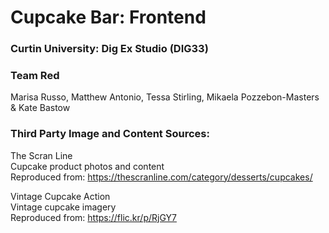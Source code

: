 # Cupcake Bar: Frontend

### Curtin University: Dig Ex Studio (DIG33)

### Team Red
Marisa Russo, Matthew Antonio, Tessa Stirling, Mikaela Pozzebon-Masters & Kate Bastow


### Third Party Image and Content Sources:
The Scran Line<br>
Cupcake product photos and content<br>
Reproduced from: https://thescranline.com/category/desserts/cupcakes/

Vintage Cupcake Action<br>
Vintage cupcake imagery<br>
Reproduced from: https://flic.kr/p/RjGY7
